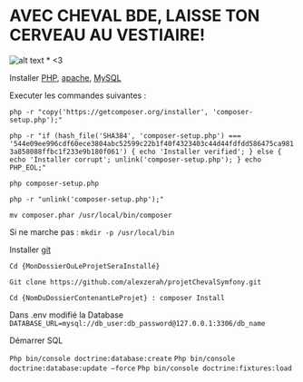 # AVEC CHEVAL BDE, LAISSE TON CERVEAU AU VESTIAIRE!

![alt text](https://i.imgur.com/MLecfHU.png "BDE CHEVAL")
*
<3

Installer [PHP](http://php.net/downloads.php), [apache](https://httpd.apache.org/download.cgi), [MySQL](https://www.mysql.com/fr/downloads/)

Executer les commandes suivantes : 

`php -r "copy('https://getcomposer.org/installer', 'composer-setup.php');"`

`php -r "if (hash_file('SHA384', 'composer-setup.php') === '544e09ee996cdf60ece3804abc52599c22b1f40f4323403c44d44fdfdd586475ca9813a858088ffbc1f233e9b180f061') { echo 'Installer verified'; } else { echo 'Installer corrupt'; unlink('composer-setup.php'); } echo PHP_EOL;"`

`php composer-setup.php`

`php -r "unlink('composer-setup.php');"`

`mv composer.phar /usr/local/bin/composer`

Si ne marche pas : `mkdir -p /usr/local/bin`

Installer [git](https://git-scm.com/downloads)


`Cd {MonDossierOuLeProjetSeraInstallé} `

`Git clone https://github.com/alexzerah/projetChevalSymfony.git`

`Cd {NomDuDossierContenantLeProjet} : composer Install`

Dans .env modifié la Database `DATABASE_URL=mysql://db_user:db_password@127.0.0.1:3306/db_name`

Démarrer SQL

`Php bin/console doctrine:database:create`
`Php bin/console doctrine:database:update —force`
`Php bin/console doctrine:fixtures:load`
